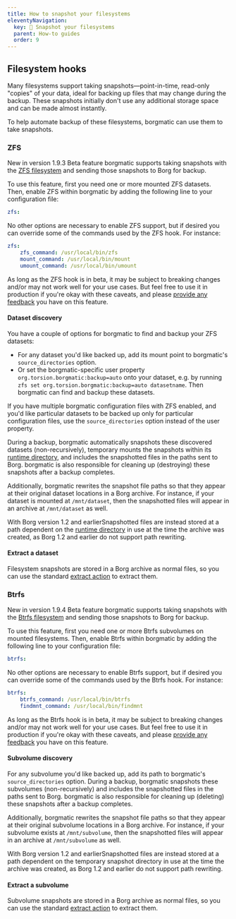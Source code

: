 ```yaml
---
title: How to snapshot your filesystems
eleventyNavigation:
  key: 📸 Snapshot your filesystems
  parent: How-to guides
  order: 9
---
```

## Filesystem hooks

Many filesystems support taking snapshots—point-in-time, read-only "copies" of
your data, ideal for backing up files that may change during the backup. These
snapshots initially don't use any additional storage space and can be made
almost instantly.

To help automate backup of these filesystems, borgmatic can use them to take
snapshots.


### ZFS

<span class="minilink minilink-addedin">New in version 1.9.3</span> <span
class="minilink minilink-addedin">Beta feature</span> borgmatic supports
taking snapshots with the [ZFS filesystem](https://openzfs.org/) and sending
those snapshots to Borg for backup.

To use this feature, first you need one or more mounted ZFS datasets. Then,
enable ZFS within borgmatic by adding the following line to your configuration
file:

```yaml
zfs:
```

No other options are necessary to enable ZFS support, but if desired you can
override some of the commands used by the ZFS hook. For instance:

```yaml
zfs:
    zfs_command: /usr/local/bin/zfs
    mount_command: /usr/local/bin/mount
    umount_command: /usr/local/bin/umount
```

As long as the ZFS hook is in beta, it may be subject to breaking changes
and/or may not work well for your use cases. But feel free to use it in
production if you're okay with these caveats, and please [provide any
feedback](https://torsion.org/borgmatic/#issues) you have on this feature.


#### Dataset discovery

You have a couple of options for borgmatic to find and backup your ZFS datasets:

 * For any dataset you'd like backed up, add its mount point to borgmatic's
   `source_directories` option.
 * Or set the borgmatic-specific user property
   `org.torsion.borgmatic:backup=auto` onto your dataset, e.g. by running `zfs
   set org.torsion.borgmatic:backup=auto datasetname`. Then borgmatic can find
   and backup these datasets.

If you have multiple borgmatic configuration files with ZFS enabled, and you'd
like particular datasets to be backed up only for particular configuration
files, use the `source_directories` option instead of the user property.

During a backup, borgmatic automatically snapshots these discovered datasets
(non-recursively), temporary mounts the snapshots within its [runtime
directory](https://torsion.org/borgmatic/docs/how-to/backup-your-databases/#runtime-directory),
and includes the snapshotted files in the paths sent to Borg. borgmatic is also
responsible for cleaning up (destroying) these snapshots after a backup
completes.

Additionally, borgmatic rewrites the snapshot file paths so that they appear
at their original dataset locations in a Borg archive. For instance, if your
dataset is mounted at `/mnt/dataset`, then the snapshotted files will appear
in an archive at `/mnt/dataset` as well.

<span class="minilink minilink-addedin">With Borg version 1.2 and
earlier</span>Snapshotted files are instead stored at a path dependent on the
[runtime
directory](https://torsion.org/borgmatic/docs/how-to/backup-your-databases/#runtime-directory)
in use at the time the archive was created, as Borg 1.2 and earlier do not
support path rewriting.


#### Extract a dataset

Filesystem snapshots are stored in a Borg archive as normal files, so
you can use the standard
[extract action](https://torsion.org/borgmatic/docs/how-to/extract-a-backup/) to
extract them.


### Btrfs

<span class="minilink minilink-addedin">New in version 1.9.4</span> <span
class="minilink minilink-addedin">Beta feature</span> borgmatic supports taking
snapshots with the [Btrfs filesystem](https://btrfs.readthedocs.io/) and sending
those snapshots to Borg for backup.

To use this feature, first you need one or more Btrfs subvolumes on mounted
filesystems. Then, enable Btrfs within borgmatic by adding the following line to
your configuration file:

```yaml
btrfs:
```

No other options are necessary to enable Btrfs support, but if desired you can
override some of the commands used by the Btrfs hook. For instance:

```yaml
btrfs:
    btrfs_command: /usr/local/bin/btrfs
    findmnt_command: /usr/local/bin/findmnt
```

As long as the Btrfs hook is in beta, it may be subject to breaking changes
and/or may not work well for your use cases. But feel free to use it in
production if you're okay with these caveats, and please [provide any
feedback](https://torsion.org/borgmatic/#issues) you have on this feature.


#### Subvolume discovery

For any subvolume you'd like backed up, add its path to borgmatic's
`source_directories` option. During a backup, borgmatic snapshots these
subvolumes (non-recursively) and includes the snapshotted files in the paths
sent to Borg. borgmatic is also responsible for cleaning up (deleting) these
snapshots after a backup completes.

Additionally, borgmatic rewrites the snapshot file paths so that they appear at
their original subvolume locations in a Borg archive. For instance, if your
subvolume exists at `/mnt/subvolume`, then the snapshotted files will appear in
an archive at `/mnt/subvolume` as well.

<span class="minilink minilink-addedin">With Borg version 1.2 and
earlier</span>Snapshotted files are instead stored at a path dependent on the
temporary snapshot directory in use at the time the archive was created, as Borg
1.2 and earlier do not support path rewriting.


#### Extract a subvolume

Subvolume snapshots are stored in a Borg archive as normal files, so you can use
the standard [extract
action](https://torsion.org/borgmatic/docs/how-to/extract-a-backup/) to extract
them.
